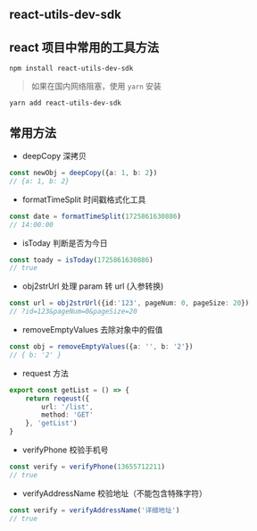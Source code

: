 ## react-utils-dev-sdk

## react 项目中常用的工具方法

```shell
npm install react-utils-dev-sdk
```

> 如果在国内网络阻塞，使用 `yarn` 安装 

```shell
yarn add react-utils-dev-sdk
```

## 常用方法

- deepCopy 深拷贝

``` ts
const newObj = deepCopy({a: 1, b: 2})
// {a: 1, b: 2}
```

- formatTimeSplit 时间戳格式化工具

```ts
const date = formatTimeSplit(1725861630886)
// 14:00:00
```

- isToday 判断是否为今日

```ts
const toady = isToday(1725861630886)
// true
```

- obj2strUrl 处理 param 转 url (入参转换)

```ts
const url = obj2strUrl({id:'123', pageNum: 0, pageSize: 20})
// ?id=123&pageNum=0&pageSize=20
```

- removeEmptyValues 去除对象中的假值

```ts
const obj = removeEmptyValues({a: '', b: '2'})
// { b: '2' }
```

- request 方法

```ts
export const getList = () => {
    return reqeust({
        url: '/list',
        method: 'GET'
    }, 'getList')
}
```

- verifyPhone 校验手机号

```ts
const verify = verifyPhone(13655712211)
// true
```

- verifyAddressName 校验地址（不能包含特殊字符）

```ts
const verify = verifyAddressName('详细地址')
// true
```
